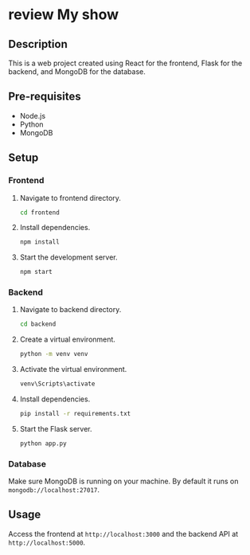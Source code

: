 # review My show

## Description

This is a web project created using React for the frontend, Flask for the backend, and MongoDB for the database.

## Pre-requisites

- Node.js
- Python
- MongoDB

## Setup

### Frontend

1. Navigate to frontend directory.

    ```bash
    cd frontend
    ```

2. Install dependencies.

    ```bash
    npm install
    ```

3. Start the development server.

    ```bash
    npm start
    ```

### Backend

1. Navigate to backend directory.

    ```bash
    cd backend
    ```

2. Create a virtual environment.

    ```bash
    python -m venv venv
    ```

3. Activate the virtual environment.

      ```bash
      venv\Scripts\activate
      ```

4. Install dependencies.

    ```bash
    pip install -r requirements.txt
    ```

5. Start the Flask server.

    ```bash
    python app.py
    ```

### Database

Make sure MongoDB is running on your machine. By default it runs on `mongodb://localhost:27017`.

## Usage

Access the frontend at `http://localhost:3000` and the backend API at `http://localhost:5000`.

